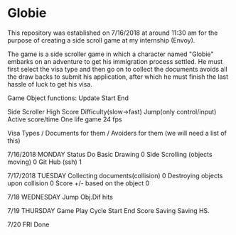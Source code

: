 # Globie
This repository was established on 7/16/2018 at around 11:30 am for the purpose of creating a side scroll game at my internship (Envoy).

The game is a side scroller game in which a character named "Globie" embarks on an adventure to get his immigration process settled. He must first select the visa type and then go on to collect the documents avoids all the draw backs to submit his application, after which he must finish the last hassle of luck to get his visa.



Game Object
    functions:
        Update
        Start
        End

Side Scroller
    High Score
    Difficulty(slow->fast)
    Jump(only control/input)
    Active score/time
    One life game
    24 fps


Visa Types / Documents for them / Avoiders for them (we will need a list of this)





7/16/2018 MONDAY                        Status
Do Basic Drawing                          0
Side Scrolling (objects moving)           0
Git Hub (ssh)                             1

7/17/2018 TUESDAY
Collecting documents(collision)           0
Destroying objects upon collision         0
Score +/- based on the object             0

7/18    WEDNESDAY
Jump
Obj.Dif hits<y>

7/19   THURSDAY
Game Play Cycle
Start End
Score Saving
    Saving HS.

7/20 FRI
Done